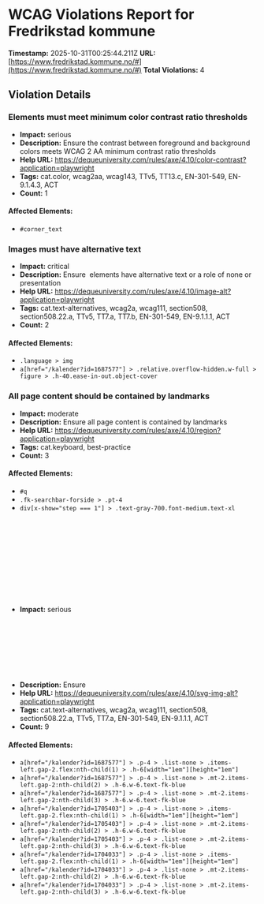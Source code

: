 # WCAG Violations Report for Fredrikstad kommune

**Timestamp:** 2025-10-31T00:25:44.211Z
**URL:** [https://www.fredrikstad.kommune.no/#](https://www.fredrikstad.kommune.no/#)
**Total Violations:** 4

## Violation Details

### Elements must meet minimum color contrast ratio thresholds

- **Impact:** serious
- **Description:** Ensure the contrast between foreground and background colors meets WCAG 2 AA minimum contrast ratio thresholds
- **Help URL:** https://dequeuniversity.com/rules/axe/4.10/color-contrast?application=playwright
- **Tags:** cat.color, wcag2aa, wcag143, TTv5, TT13.c, EN-301-549, EN-9.1.4.3, ACT
- **Count:** 1

#### Affected Elements:

- `#corner_text`

### Images must have alternative text

- **Impact:** critical
- **Description:** Ensure <img> elements have alternative text or a role of none or presentation
- **Help URL:** https://dequeuniversity.com/rules/axe/4.10/image-alt?application=playwright
- **Tags:** cat.text-alternatives, wcag2a, wcag111, section508, section508.22.a, TTv5, TT7.a, TT7.b, EN-301-549, EN-9.1.1.1, ACT
- **Count:** 2

#### Affected Elements:

- `.language > img`
- `a[href="/kalender?id=1687577"] > .relative.overflow-hidden.w-full > figure > .h-40.ease-in-out.object-cover`

### All page content should be contained by landmarks

- **Impact:** moderate
- **Description:** Ensure all page content is contained by landmarks
- **Help URL:** https://dequeuniversity.com/rules/axe/4.10/region?application=playwright
- **Tags:** cat.keyboard, best-practice
- **Count:** 3

#### Affected Elements:

- `#q`
- `.fk-searchbar-forside > .pt-4`
- `div[x-show="step === 1"] > .text-gray-700.font-medium.text-xl`

### <svg> elements with an img role must have an alternative text

- **Impact:** serious
- **Description:** Ensure <svg> elements with an img, graphics-document or graphics-symbol role have an accessible text
- **Help URL:** https://dequeuniversity.com/rules/axe/4.10/svg-img-alt?application=playwright
- **Tags:** cat.text-alternatives, wcag2a, wcag111, section508, section508.22.a, TTv5, TT7.a, EN-301-549, EN-9.1.1.1, ACT
- **Count:** 9

#### Affected Elements:

- `a[href="/kalender?id=1687577"] > .p-4 > .list-none > .items-left.gap-2.flex:nth-child(1) > .h-6[width="1em"][height="1em"]`
- `a[href="/kalender?id=1687577"] > .p-4 > .list-none > .mt-2.items-left.gap-2:nth-child(2) > .h-6.w-6.text-fk-blue`
- `a[href="/kalender?id=1687577"] > .p-4 > .list-none > .mt-2.items-left.gap-2:nth-child(3) > .h-6.w-6.text-fk-blue`
- `a[href="/kalender?id=1705403"] > .p-4 > .list-none > .items-left.gap-2.flex:nth-child(1) > .h-6[width="1em"][height="1em"]`
- `a[href="/kalender?id=1705403"] > .p-4 > .list-none > .mt-2.items-left.gap-2:nth-child(2) > .h-6.w-6.text-fk-blue`
- `a[href="/kalender?id=1705403"] > .p-4 > .list-none > .mt-2.items-left.gap-2:nth-child(3) > .h-6.w-6.text-fk-blue`
- `a[href="/kalender?id=1704033"] > .p-4 > .list-none > .items-left.gap-2.flex:nth-child(1) > .h-6[width="1em"][height="1em"]`
- `a[href="/kalender?id=1704033"] > .p-4 > .list-none > .mt-2.items-left.gap-2:nth-child(2) > .h-6.w-6.text-fk-blue`
- `a[href="/kalender?id=1704033"] > .p-4 > .list-none > .mt-2.items-left.gap-2:nth-child(3) > .h-6.w-6.text-fk-blue`
